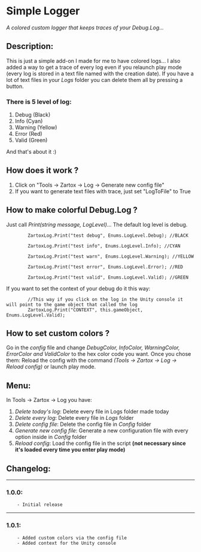 # Simple Logger
*A colored custom logger that keeps traces of your Debug.Log...*

## Description:
This is just a simple add-on I made for me to have colored logs... I also added a way to get a trace of every log even if you relaunch play mode (every log is stored in a text file named with the creation date).
If you have a lot of text files in your *Logs* folder you can delete them all by pressing a button.

### There is 5 level of log: 
1. Debug (Black)
2. Info (Cyan)
3. Warning (Yellow)
4. Error (Red)
5. Valid (Green)

And that's about it :)

## How does it work ?
1. Click on "Tools → Zartox → Log → Generate new config file"
2. If you want to generate text files with trace, just set "LogToFile" to True

## How to make colorful Debug.Log ?
Just call *Print(string message, LogLevel)*... The default log level is debug.

```
        ZartoxLog.Print("test debug", Enums.LogLevel.Debug); //BLACK

        ZartoxLog.Print("test info", Enums.LogLevel.Info); //CYAN

        ZartoxLog.Print("test warn", Enums.LogLevel.Warning); //YELLOW

        ZartoxLog.Print("test error", Enums.LogLevel.Error); //RED

        ZartoxLog.Print("test valid", Enums.LogLevel.Valid); //GREEN
```

If you want to set the context of your debug do it this way:

```
        //This way if you click on the log in the Unity console it will point to the game object that called the log
        ZartoxLog.Print("CONTEXT", this.gameObject, Enums.LogLevel.Valid);
```

## How to set custom colors ?
Go in the *config* file and change *DebugColor, InfoColor, WarningColor, ErrorColor and ValidColor* to the hex color code you want. 
Once you chose them: Reload the config with the command *(Tools -> Zartox -> Log -> Reload config)* or launch play mode. 

## Menu:
In Tools → Zartox → Log you have:

1. *Delete today's log*: Delete every file in Logs folder made today
2. *Delete every log*: Delete every file in *Logs* folder
3. *Delete config file*: Delete the config file in *Config* folder
4. *Generate new config file*: Generate a new configuration file with every option inside in *Config* folder
5. *Reload config*: Load the config file in the script **(not necessary since it's loaded every time you enter play mode)**


## Changelog:
---------------------------------------
### 1.0.0:
        - Initial release
---------------------------------------
### 1.0.1: 
        - Added custom colors via the config file
        - Added context for the Unity console
        






